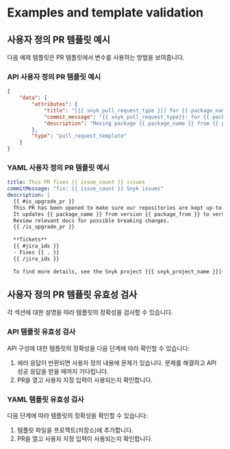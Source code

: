 # Examples and template validation

## 사용자 정의 PR 템플릿 예시

다음 예제 템플릿은 PR 템플릿에서 변수를 사용하는 방법을 보여줍니다.

### API 사용자 정의 PR 템플릿 예시

```json
{
    "data": {
        "attributes": {
            "title": "[{{ snyk_pull_request_type }}] for {{ package_name }}",
            "commit_message": "{{ snyk_pull_request_type}}: for {{ package_name }}",
            "description": "Moving package {{ package_name }} from {{ package_from }} to {{ package_to }}\nFixes {{ issue_count }} issues\nFor more details see {{ snyk_project_url }}\nProject {{ snyk_project_name }}\nOrg {{ snyk_org_name }}"
        },
        "type": "pull_request_template"
    }
}
```

### YAML 사용자 정의 PR 템플릿 예시

```yaml
title: This PR fixes {{ issue_count }} issues
commitMessage: "fix: {{ issue_count }} Snyk issues"
description: |
  {{ #is_upgrade_pr }}
  This PR has been opened to make sure our repositories are kept up-to-date.
  It updates {{ package_name }} from version {{ package_from }} to version {{ package_to }}.
  Review relevant docs for possible breaking changes.
  {{ /is_upgrade_pr }}
  
  **Tickets**
  {{ #jira_ids }}
  - Fixes {{ . }}
  {{ /jira_ids }}
  
  To find more details, see the Snyk project [{{ snyk_project_name }}]({{ snyk_project_url }})
```

## 사용자 정의 PR 템플릿 유효성 검사

각 섹션에 대한 설명을 따라 템플릿의 정확성을 검사할 수 있습니다.

### API 템플릿 유효성 검사

API 구성에 대한 템플릿의 정확성을 다음 단계에 따라 확인할 수 있습니다:

1. 에러 응답이 반환되면 사용자 정의 내용에 문제가 있습니다. 문제를 해결하고 API 성공 응답을 받을 때까지 기다립니다.
2. PR을 열고 사용자 지정 입력이 사용되는지 확인합니다.

### YAML 템플릿 유효성 검사

다음 단계에 따라 템플릿의 정확성을 확인할 수 있습니다:

1. 템플릿 파일을 프로젝트(저장소)에 추가합니다.
2. PR을 열고 사용자 지정 입력이 사용되는지 확인합니다.
